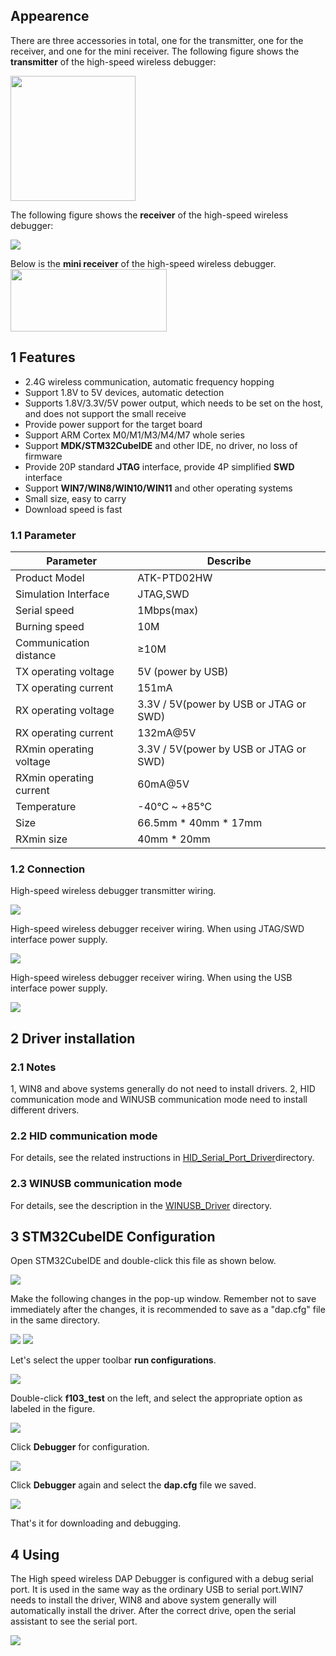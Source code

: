 ## Appearence

There are three accessories in total, one for the transmitter, one for the receiver, and one for the mini receiver.
The following figure shows the **transmitter** of the high-speed wireless debugger:

<img src="./figures/TX.png" width="200">

The following figure shows the **receiver** of the high-speed wireless debugger:

<img src="./figures/PTD02HW.png">

Below is the **mini receiver** of the high-speed wireless debugger.
<img src="./figures/miniRX.png" width="250" height="100">



## 1 Features

+ 2.4G wireless communication, automatic frequency hopping
+ Support 1.8V to 5V devices, automatic detection
+ Supports 1.8V/3.3V/5V power output, which needs to be set on the host, and does not support the small receive
+ Provide power support for the target board
+ Support ARM Cortex M0/M1/M3/M4/M7 whole series 
+ Support **MDK/STM32CubeIDE** and other IDE, no driver, no loss of firmware
+ Provide 20P standard **JTAG** interface, provide 4P simplified **SWD** interface
+ Support **WIN7/WIN8/WIN10/WIN11** and other operating systems
+ Small size, easy to carry
+ Download speed is fast

### 1.1 Parameter

| Parameter                         | Describe                           	 |
| ----------------------------------|----------------------------------- 	 |	        
| Product Model                     | ATK-PTD02HW                         	 |
| Simulation Interface              | JTAG,SWD                               | 
| Serial speed                      | 1Mbps(max)                             |
| Burning speed                     | 10M                                    |
| Communication distance     		| ≥10M 								 	 |
| TX operating voltage              | 5V (power by USB) 				 	 |
| TX operating current     		    | 151mA 						     	 |
| RX operating voltage              | 3.3V / 5V(power by USB or JTAG or SWD) |
| RX operating current      		| 132mA@5V 								 |
| RXmin operating voltage     	    | 3.3V / 5V(power by USB or JTAG or SWD) |
| RXmin operating current    	    | 60mA@5V 								 |
| Temperature                       | -40℃ ~ +85℃                          |
| Size                       		| 66.5mm * 40mm * 17mm               	 |
| RXmin size                        | 40mm * 20mm                            |

### 1.2 Connection

High-speed wireless debugger transmitter wiring.

<img src="./figures/connection1.png">

High-speed wireless debugger receiver wiring. When using JTAG/SWD interface power supply.

<img src="./figures/connection2.png">

High-speed wireless debugger receiver wiring. When using the USB interface power supply.

<img src="./figures/connection3.png">




## 2 Driver installation
### 2.1 Notes

1, WIN8 and above systems generally do not need to install drivers.
2, HID communication mode and WINUSB communication mode need to install different drivers.

### 2.2 HID communication mode
For details, see the related instructions in [HID_Serial_Port_Driver](./HID_serial_port_driver/HID_serial_port_driver_installation_tutorial.md)directory.

### 2.3 WINUSB communication mode
For details, see the description in the [WINUSB_Driver](./WINUSB_driver/WINUSB_DAP_driver_installation_tutorial.md) directory.

## 3 STM32CubeIDE Configuration
Open STM32CubeIDE and double-click this file as shown below.

<img src="./figures/f103_cfg.png">

Make the following changes in the pop-up window. Remember not to save immediately after the changes, it is recommended to save as a "dap.cfg" file in the same directory.

<img src="./figures/dap1.png">

<img src="./figures/fil.png">

Let's select the upper toolbar **run configurations**.

<img src="./figures/ru.png">

Double-click **f103_test** on the left, and select the appropriate option as labeled in the figure.

<img src="./figures/328.png">

Click **Debugger** for configuration.

<img src="./figures/333.png">

Click **Debugger** again and select the **dap.cfg** file we saved.

<img src="./figures/377.png">

That's it for downloading and debugging.

## 4 Using
The High speed wireless DAP Debugger is configured with a debug serial port. It is used in the same way as the ordinary USB to serial port.WIN7 needs to install the driver, WIN8 and above system generally will automatically install the driver.
After the correct drive, open the serial assistant to see the serial port. 

<img src="./figures/using.png">




